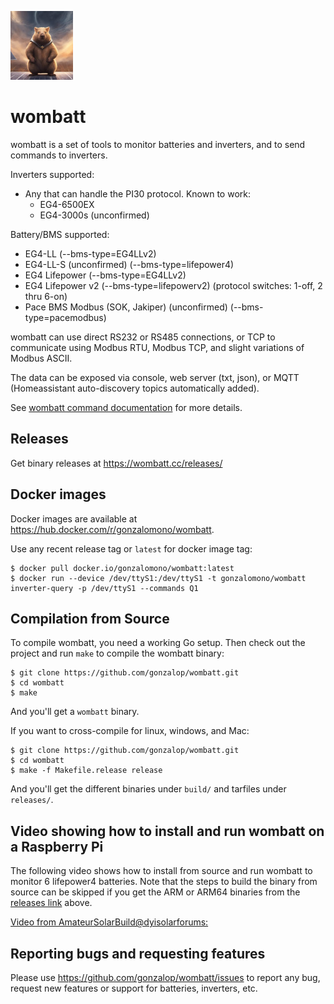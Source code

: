 ![wombatt logo](https://github.com/gonzalop/wombatt/blob/main/extras/wombatt-small.jpg?raw=true)
# wombatt

wombatt is a set of tools to monitor batteries and inverters, and to send commands to inverters.

Inverters supported:
- Any that can handle the PI30 protocol. Known to work:
    - EG4-6500EX
    - EG4-3000s (unconfirmed)

Battery/BMS supported:
- EG4-LL (--bms-type=EG4LLv2)
- EG4-LL-S (unconfirmed) (--bms-type=lifepower4)
- EG4 Lifepower (--bms-type=EG4LLv2)
- EG4 Lifepower v2 (--bms-type=lifepowerv2) (protocol switches: 1-off, 2 thru 6-on)
- Pace BMS Modbus (SOK, Jakiper) (unconfirmed) (--bms-type=pacemodbus)

wombatt can use direct RS232 or RS485 connections, or TCP to communicate using Modbus RTU, Modbus TCP,
and slight variations of Modbus ASCII.

The data can be exposed via console, web server (txt, json), or MQTT (Homeassistant auto-discovery topics automatically added).


See [wombatt command documentation](docs/cmds/wombatt.md) for more details.

## Releases
Get binary releases at https://wombatt.cc/releases/

## Docker images
Docker images are available at https://hub.docker.com/r/gonzalomono/wombatt.

Use any recent release tag or `latest` for docker image tag:

~~~
$ docker pull docker.io/gonzalomono/wombatt:latest
$ docker run --device /dev/ttyS1:/dev/ttyS1 -t gonzalomono/wombatt inverter-query -p /dev/ttyS1 --commands Q1
~~~

## Compilation from Source

To compile wombatt, you need a working Go setup. Then check out the project and run `make` to compile the wombatt binary:

~~~
$ git clone https://github.com/gonzalop/wombatt.git
$ cd wombatt
$ make
~~~

And you'll get a `wombatt` binary.

If you want to cross-compile for linux, windows, and Mac:

~~~
$ git clone https://github.com/gonzalop/wombatt.git
$ cd wombatt
$ make -f Makefile.release release
~~~

And you'll get the different binaries under `build/` and tarfiles under `releases/`.

## Video showing how to install and run wombatt on a Raspberry Pi

The following video shows how to install from source and run wombatt to monitor 6 lifepower4 batteries.
Note that the steps to build the binary from source can be skipped if you get the ARM or ARM64 binaries from the
[releases link](https://github.com/gonzalop/wombatt#releases) above.

[Video from AmateurSolarBuild@dyisolarforums:](https://youtu.be/wwLMO1hMxnY)

## Reporting bugs and requesting features
Please use https://github.com/gonzalop/wombatt/issues to report any bug, request new features
or support for batteries, inverters, etc.

